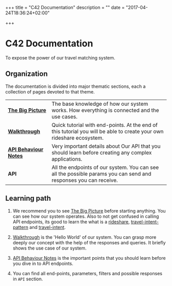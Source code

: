 +++
title = "C42 Documentation"
description = ""
date = "2017-04-24T18:36:24+02:00"

+++

# C42 Documentation

To expose the power of our travel matching system.

## Organization

The documentation is divided into major thematic sections, each a collection of pages devoted to that theme.


|    |   |
| :---- | :---- |
|  **[The Big Picture](/pages/)** | The base knowledge of how our system works. How everything is connected and the use cases.
|  **[Walkthrough](/pages/walkthrough/)** | Quick tutorial with end-points. At the end of this tutorial you will be able to create your own rideshare ecosystem. |
|  **[API Behaviour Notes ](/pages/apibehaviour/)** | Very important details about Our API that you should learn before creating any complex applications.   |
|  **API** | All the endpoints of our system. You can see all the possible params you can send and responses you can receive. |


## Learning path

1. We recommend you to see [The Big Picture](/pages/) before starting anything. You can see how our system operates. Also to not get confused in calling API endpoints, its good to learn the what is a [rideshare](#rideshare), [travel-intent-pattern](#travel-intent-pattern) and [travel-intent](#travel-intent).

2. [Walkthrough](/pages/walkthrough/) is the 'Hello World' of our system. You can grasp more deeply our concept with the help of the responses and queries. It briefly shows the use case of our system.

3. [API Behaviour Notes](/pages/apibehaviour/) is the important points that you should learn before you dive in to API endpoints.

4. You can find all end-points, parameters, filters and possible responses in `API` section.
